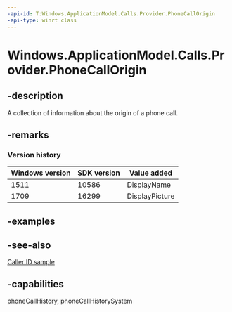 ```yaml
---
-api-id: T:Windows.ApplicationModel.Calls.Provider.PhoneCallOrigin
-api-type: winrt class
---
```


<!-- Class syntax.
public class PhoneCallOrigin : Windows.ApplicationModel.Calls.Provider.IPhoneCallOrigin, Windows.ApplicationModel.Calls.Provider.IPhoneCallOrigin2, Windows.ApplicationModel.Calls.Provider.IPhoneCallOrigin3
-->

# Windows.ApplicationModel.Calls.Provider.PhoneCallOrigin

## -description

A collection of information about the origin of a phone call.

## -remarks

### Version history

| Windows version | SDK version | Value added |
| -- | -- | -- |
| 1511 | 10586 | DisplayName |
| 1709 | 16299 | DisplayPicture |

## -examples

## -see-also

[Caller ID sample](https://github.com/Microsoft/Windows-universal-samples/tree/master/Samples/CallerID)

## -capabilities

phoneCallHistory, phoneCallHistorySystem
